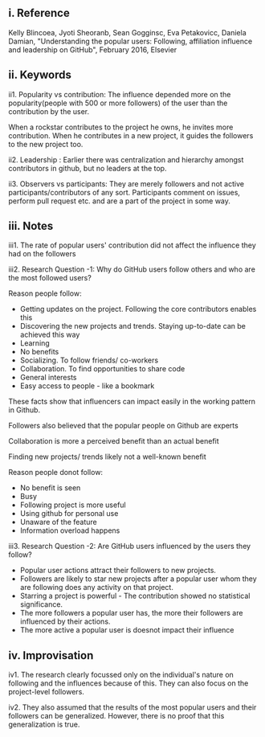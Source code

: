 ## i. Reference 

Kelly Blincoea, Jyoti Sheoranb, Sean Gogginsc, Eva Petakovicc, Daniela Damian, "Understanding the popular users: Following, affiliation influence and leadership on GitHub", February 2016, Elsevier

## ii. Keywords

ii1. Popularity vs contribution: The influence depended more on the popularity(people with 500 or more followers) of the user than the contribution by the user. 

When a rockstar contributes to the project he owns, he invites more contribution. When he contributes in a new project, it guides the followers to the new project too. 

ii2. Leadership : Earlier there was centralization and hierarchy amongst contributors in github, but no leaders at the top.

ii3. Observers vs participants: They are merely followers and not active participants/contributors of any sort. Participants comment on issues, perform pull request etc. and are a part of the project in some way.

## iii. Notes

iii1. The rate of popular users' contribution did not affect the influence they had on the followers

iii2. Research Question -1: Why do GitHub users follow others and who are the most followed users?

  Reason people follow: 
  
  - Getting updates on the project. Following the core contributors enables this
  - Discovering the new projects and trends. Staying up-to-date can be achieved this way
  - Learning
  - No benefits
  - Socializing. To follow friends/ co-workers
  - Collaboration. To find opportunities to share code
  - General interests
  - Easy access to people - like a bookmark
  
These facts show that influencers can impact easily in the working pattern in Github. 
  
Followers also believed that the popular people on Github are experts
  
Collaboration is more a perceived benefit than an actual benefit
  
Finding new projects/ trends likely not a well-known benefit
  
Reason people donot follow:
  
  - No benefit is seen
  - Busy
  - Following project is more useful
  - Using github for personal use
  - Unaware of the feature
  - Information overload happens
  
iii3. Research Question -2: Are GitHub users influenced by the users they follow?
  - Popular user actions attract their followers to new projects.
  - Followers are likely to star new projects after a popular user whom they are following does any activity on that project.
  - Starring a project is powerful - The contribution showed no statistical significance.
  - The more followers a popular user has, the more their followers are influenced by their actions.
  - The more active a popular user is doesnot impact their influence

## iv. Improvisation 

iv1. The research clearly focussed only on the individual's nature on following and the influences because of this. They can also focus on the project-level followers. 

iv2. They also assumed that the results of the most popular users and their followers can be generalized. However, there is no proof that this generalization is true. 

